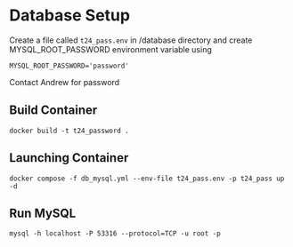 # Database Setup

Create a file called `t24_pass.env` in /database directory and create MYSQL_ROOT_PASSWORD environment variable using

`MYSQL_ROOT_PASSWORD='password'`

Contact Andrew for password

## Build Container

```
docker build -t t24_password .
```

## Launching Container

```
docker compose -f db_mysql.yml --env-file t24_pass.env -p t24_pass up -d
```

## Run MySQL

```
mysql -h localhost -P 53316 --protocol=TCP -u root -p
```